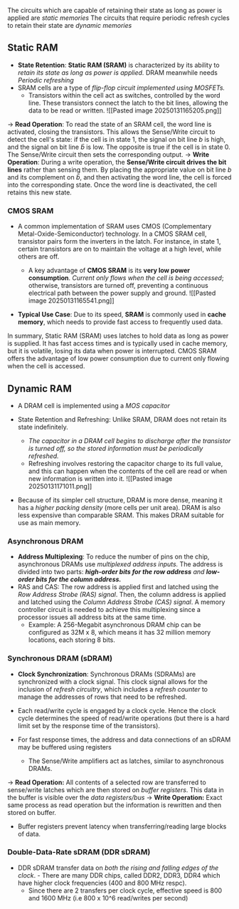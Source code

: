 The circuits which are capable of retaining their state as long as power is applied are *static memories*
The circuits that require periodic refresh cycles to retain their state are *dynamic memories*

## Static RAM
- **State Retention**: **Static RAM (SRAM)** is characterized by its ability to *retain its state as long as power is applied.* DRAM meanwhile needs *Periodic refreshing*
- SRAM cells are a type of *flip-flop circuit implemented using MOSFETs.*
    - Transistors within the cell act as switches, controlled by the word line. These transistors connect the latch to the bit lines, allowing the data to be read or written.
![[Pasted image 20250131165205.png]]

-> **Read Operation**: To read the state of an SRAM cell, the word line is activated, closing the transistors. This allows the Sense/Write circuit to detect the cell's state: if the cell is in state 1, the signal on bit line _b_ is high, and the signal on bit line _b̄_ is low. The opposite is true if the cell is in state 0. The Sense/Write circuit then sets the corresponding output.
-> **Write Operation**: During a write operation, the **Sense/Write circuit drives the bit lines** rather than sensing them. By placing the appropriate value on bit line _b_ and its complement on _b̄_, and then activating the word line, the cell is forced into the corresponding state. Once the word line is deactivated, the cell retains this new state.

### CMOS SRAM
- A common implementation of SRAM uses CMOS (Complementary Metal-Oxide-Semiconductor) technology. In a CMOS SRAM cell, transistor pairs form the inverters in the latch. For instance, in state 1, certain transistors are on to maintain the voltage at a high level, while others are off.
    - A key advantage of **CMOS SRAM** is its **very low power consumption**. *Current only flows when the cell is being accessed*; otherwise, transistors are turned off, preventing a continuous electrical path between the power supply and ground.
![[Pasted image 20250131165541.png]]

- **Typical Use Case**: Due to its speed, **SRAM** is commonly used in **cache memory**, which needs to provide fast access to frequently used data.

In summary, Static RAM (SRAM) uses latches to hold data as long as power is supplied. It has fast access times and is typically used in cache memory, but it is volatile, losing its data when power is interrupted. CMOS SRAM offers the advantage of low power consumption due to current only flowing when the cell is accessed.

## Dynamic RAM
-  A DRAM cell is implemented using a *MOS capacitor*
- State Retention and Refreshing: Unlike SRAM, DRAM does not retain its state indefinitely.
	- *The capacitor in a DRAM cell begins to discharge after the transistor is turned off, so the stored information must be periodically refreshed.* 
	- Refreshing involves restoring the capacitor charge to its full value, and this can happen when the contents of the cell are read or when new information is written into it.
![[Pasted image 20250131171011.png]]


- Because of its simpler cell structure, DRAM is more dense, meaning it has a *higher packing density* (more cells per unit area). DRAM is also less expensive than comparable SRAM. This makes DRAM suitable for use as main memory.

### Asynchronous DRAM 
- **Address Multiplexing**: To reduce the number of pins on the chip, asynchronous DRAMs use *multiplexed address inputs.* The address is divided into two parts: ***high-order bits for the row address** and **low-order bits for the column address.***
- RAS and CAS: The row address is applied first and latched using the *Row Address Strobe (RAS) signal*. Then, the column address is applied and latched using the *Column Address Strobe (CAS) signal*. A memory controller circuit is needed to achieve this multiplexing since a processor issues all address bits at the same time.
    - Example: A 256-Megabit asynchronous DRAM chip can be configured as 32M x 8, which means it has 32 million memory locations, each storing 8 bits.

### Synchronous DRAM (sDRAM)
- **Clock Synchronization**: Synchronous DRAMs (SDRAMs) are synchronized with a clock signal. This clock signal allows for the inclusion of  *refresh circuitry*, which includes a *refresh counter* to manage the addresses of rows that need to be refreshed.
- Each read/write cycle is engaged by a clock cycle. Hence the clock cycle determines the speed of read/write operations  (but there is a hard limit set by the response time of the transistors).

- For fast response times, the address and data connections of an sDRAM may be buffered using registers
	- The Sense/Write amplifiers act as latches, similar to asynchronous DRAMs.

-> **Read Operation:** All contents of a selected row are transferred to sense/write latches which are then stored on *buffer registers*. This data in the buffer is visible over the *data registers/bus*
-> **Write Operation:** Exact same process as read operation but the information is rewritten and then stored on buffer.
- Buffer registers prevent latency when transferring/reading large blocks of data.
 
### Double-Data-Rate sDRAM (DDR sDRAM)
   - DDR sDRAM transfer data on *both the rising and falling edges of the clock*. 
    - There are many DDR chips, called DDR2, DDR3, DDR4 which have higher clock frequencies (400 and 800 MHz respc).
	    - Since there are 2 transfers per clock cycle, effective speed is 800 and 1600 MHz (i.e 800 x 10^6 read/writes per second)
